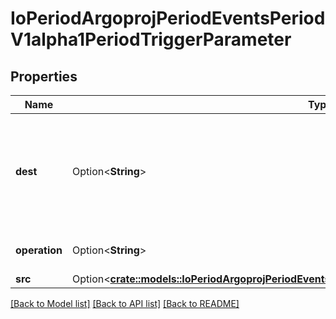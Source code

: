 # IoPeriodArgoprojPeriodEventsPeriodV1alpha1PeriodTriggerParameter

## Properties

Name | Type | Description | Notes
------------ | ------------- | ------------- | -------------
**dest** | Option<**String**> | Dest is the JSONPath of a resource key. A path is a series of keys separated by a dot. The colon character can be escaped with '.' The -1 key can be used to append a value to an existing array. See https://github.com/tidwall/sjson#path-syntax for more information about how this is used. | [optional]
**operation** | Option<**String**> | Operation is what to do with the existing value at Dest, whether to 'prepend', 'overwrite', or 'append' it. | [optional]
**src** | Option<[**crate::models::IoPeriodArgoprojPeriodEventsPeriodV1alpha1PeriodTriggerParameterSource**](io.argoproj.events.v1alpha1.TriggerParameterSource.md)> |  | [optional]

[[Back to Model list]](../README.md#documentation-for-models) [[Back to API list]](../README.md#documentation-for-api-endpoints) [[Back to README]](../README.md)


